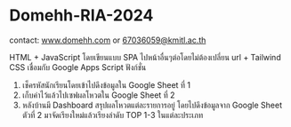 # Domehh-RIA-2024

contact: www.domehh.com or 67036059@kmitl.ac.th

HTML + JavaScript โดยเขียนแบบ SPA ไปหน้าอื่นๆต่อโดยไม่ต้องเปลี่ยน url + Tailwind CSS เชื่อมกับ Google Apps Script
ฟังก์ชั่น
1. เช็ครหัสนักเรียนโดยเข้าไปดึงข้อมูลใน Google Sheet ที่ 1
2. เก็บค่าไว้แล้วไปเซฟผลโหวตใน Google Sheet ที่ 2
3. หลังบ้านมี Dashboard สรุปผลโหวตแต่ละรายการอยู่ โดยไปดึงข้อมูลจาก Google Sheet ตัวที่ 2 มาจัดเรียงใหม่แล้วเรียงลำดับ TOP 1-3 ในแต่ละประเภท
